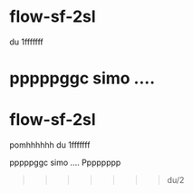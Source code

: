 # flow-sf-2sl
du 1fffffff


pppppggc
simo ....
=======
# flow-sf-2sl
pomhhhhhh
du 1fffffff


pppppggc
simo ....
Pppppppp
>>>>>>> du/2
